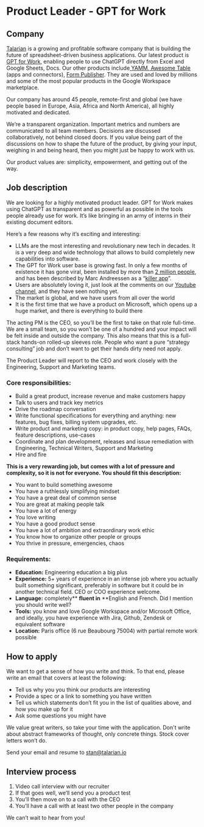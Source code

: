 # **Product Leader - GPT for Work**

## **Company**

[Talarian](http://talarian.io) is a growing and profitable software company that is building the future of spreadsheet-driven business applications. Our latest product is [GPT for Work](http://gptforwork.com), enabling people to use ChatGPT directly from Excel and Google Sheets, Docs. Our other products include[ YAMM](https://yamm.com/),[ Awesome Table](https://awesome-table.com/) (apps and connectors), [Form Publisher](https://form-publisher.com). They are used and loved by millions and some of the most popular products in the Google Workspace marketplace.

Our company has around 45 people, remote-first and global (we have people based in Europe, Asia, Africa and North America), all highly motivated and dedicated.

We’re a transparent organization. Important metrics and numbers are communicated to all team members. Decisions are discussed collaboratively, not behind closed doors. If you value being part of the discussions on how to shape the future of the product, by giving your input, weighing in and being heard, then you might just be happy to work with us.

Our product values are: simplicity, empowerment, and getting out of the way.

## **Job description**

We are looking for a highly motivated product leader. GPT for Work makes using ChatGPT as transparent and as powerful as possible in the tools people already use for work. It’s like bringing in an army of interns in their existing document editors.

Here’s a few reasons why it’s exciting and interesting:


* LLMs are the most interesting and revolutionary new tech in decades. It is a very deep and wide technology that allows to build completely new capabilities into software.
* The GPT for Work user base is growing fast. In only a few months of existence it has gone viral, been installed by more than [2 million people](https://workspace.google.com/marketplace/app/gpt_for_sheets_and_docs/677318054654), and has been described by Marc Andreessen as a “[killer app](https://twitter.com/pmarca/status/1632855301648183296?s=20)”.
* Users are absolutely loving it, just look at the comments on our [Youtube channel](https://www.youtube.com/@gptforwork/featured), and they have seen nothing yet.
* The market is global, and we have users from all over the world
* It is the first time that we have a product on Microsoft, which opens up a huge market, and there is everything to build there

 

The acting PM is the CEO, so you’ll be the first to take on that role full-time. We are a small team, so you won’t be one of a hundred and your impact will be felt inside and outside the company. This also means that this is a full-stack hands-on rolled-up sleeves role. People who want a pure “strategy consulting” job and don’t want to get their hands dirty need not apply.

The Product Leader will report to the CEO and work closely with the Engineering, Support and Marketing teams.

### **Core responsibilities:**
* Build a great product, increase revenue and make customers happy
* Talk to users and track key metrics
* Drive the roadmap conversation
* Write functional specifications for everything and anything: new features, bug fixes, billing system upgrades, etc.
* Write product and marketing copy: in product copy, help pages, FAQs, feature descriptions, use-cases
* Coordinate and plan development, releases and issue remediation with Engineering, Technical Writers, Support and Marketing
* Hire and fire

**This is a very rewarding job, but comes with a lot of pressure and complexity, so it is not for everyone. You should fit this description:**
* You want to build something awesome
* You have a ruthlessly simplifying mindset
* You have a great deal of common sense
* You are great at making people talk
* You have a lot of energy
* You love writing
* You have a good product sense
* You have a lot of ambition and extraordinary work ethic
* You know how to organize other people or groups
* You thrive in pressure, emergencies, chaos

### **Requirements:**

* **Education:** Engineering education a big plus
* **Experience:** 5+ years of experience in an intense job where you actually built something significant, preferably in software but it could be in another technical field. CEO or COO experience welcome.
* **Language:** completely** **fluent in** **English and French. Did I mention you should write well?
* **Tools:** you know and love Google Workspace and/or Microsoft Office, and ideally, you have experience with Jira, Github, Zendesk or equivalent software
* **Location:** Paris office (6 rue Beaubourg 75004) with partial remote work possible

## How to apply

We want to get a sense of how you write and think. To that end, please write an email that covers at least the following:
-   Tell us why you you think our products are interesting
-   Provide a spec or a link to something you have written
-   Tell us which statements don’t fit you in the list of qualities above, and how you make up for it
-   Ask some questions you might have

We value great writers, so take your time with the application. Don't write about abstract frameworks of thought, only concrete things. Stock cover letters won’t do.

Send your email and resume to [stan@talarian.io](mailto:stan@talarian.io)

## Interview process
1. Video call interview with our recruiter
2. If that goes well, we’ll send you a product test
3. You’ll then move on to a call with the CEO
4. You’ll have a call with at least two other people in the company

We can’t wait to hear from you!

